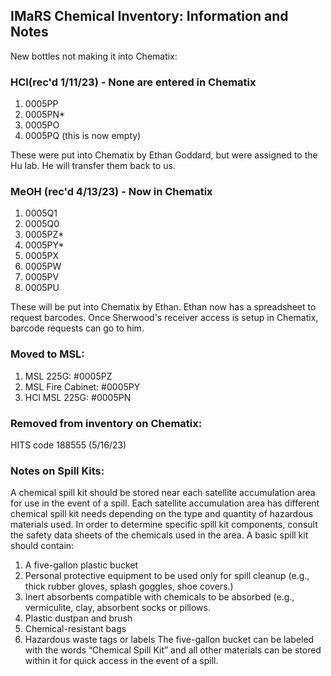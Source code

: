 ## IMaRS Chemical Inventory: Information and Notes

New bottles not making it into Chematix:
### HCl(rec'd 1/11/23) - None are entered in Chematix
1. 0005PP
2. 0005PN*
3. 0005PO
4. 0005PQ (this is now empty)

These were put into Chematix by Ethan Goddard, but were assigned to the Hu lab. He will transfer them back to us.




### MeOH (rec'd 4/13/23) - Now in Chematix
1. 0005Q1
2. 0005Q0
3. 0005PZ*
4. 0005PY*
5. 0005PX
6. 0005PW
7. 0005PV
8. 0005PU

These will be put into Chematix by Ethan. Ethan now has a spreadsheet to request barcodes. Once Sherwood's receiver access is setup in Chematix, barcode requests can go to him.

### Moved to MSL:
1. MSL 225G: #0005PZ
2. MSL Fire Cabinet: #0005PY
3. HCl MSL 225G: #0005PN


### Removed from inventory on Chematix:
HITS code 188555 (5/16/23)








### Notes on Spill Kits:

A chemical spill kit should be stored near each satellite accumulation area for use in the event of a spill. Each satellite accumulation area has different chemical spill kit needs depending on the type and quantity of hazardous materials used. In order to determine specific spill kit components, consult the safety data sheets of the chemicals used in the area. A basic spill kit should contain:

1. A five-gallon plastic bucket
2. Personal protective equipment to be used only for spill cleanup (e.g., thick rubber gloves, splash goggles, shoe covers.)
3. Inert absorbents compatible with chemicals to be absorbed (e.g., vermiculite, clay, absorbent
socks or pillows.
4. Plastic dustpan and brush
5. Chemical-resistant bags
6. Hazardous waste tags or labels
The five-gallon bucket can be labeled with the words “Chemical Spill Kit” and all other materials can be stored within it for quick access in the event of a spill.
